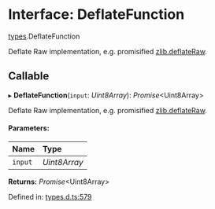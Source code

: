 # Interface: DeflateFunction

[types](../modules/types.md).DeflateFunction

Deflate Raw implementation, e.g. promisified [zlib.deflateRaw](https://nodejs.org/api/zlib.html#zlib_zlib_deflateraw_buffer_options_callback).

## Callable

▸ **DeflateFunction**(`input`: *Uint8Array*): *Promise*<Uint8Array\>

Deflate Raw implementation, e.g. promisified [zlib.deflateRaw](https://nodejs.org/api/zlib.html#zlib_zlib_deflateraw_buffer_options_callback).

#### Parameters:

| Name | Type |
| :------ | :------ |
| `input` | *Uint8Array* |

**Returns:** *Promise*<Uint8Array\>

Defined in: [types.d.ts:579](https://github.com/panva/jose/blob/v3.11.6/src/types.d.ts#L579)
